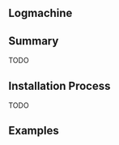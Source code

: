 Logmachine
------------------

Summary
-------
TODO

Installation Process
--------------------
TODO

Examples
--------------------